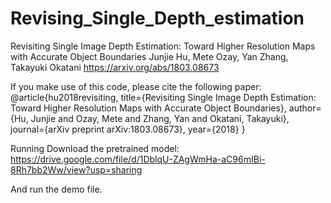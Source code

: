 # Revising_Single_Depth_estimation

Revisiting Single Image Depth Estimation: Toward Higher Resolution Maps with Accurate Object Boundaries
Junjie Hu, Mete Ozay, Yan Zhang, Takayuki Okatani https://arxiv.org/abs/1803.08673

If you make use of this code, please cite the following paper:
@article{hu2018revisiting,
  title={Revisiting Single Image Depth Estimation: Toward Higher Resolution Maps with Accurate Object Boundaries},
  author={Hu, Junjie and Ozay, Mete and Zhang, Yan and Okatani, Takayuki},
  journal={arXiv preprint arXiv:1803.08673},
  year={2018}
}

Running
Download the pretrained model:
https://drive.google.com/file/d/1DblqU-ZAgWmHa-aC96mIBi-8Rh7bb2Ww/view?usp=sharing

And run the demo file.
